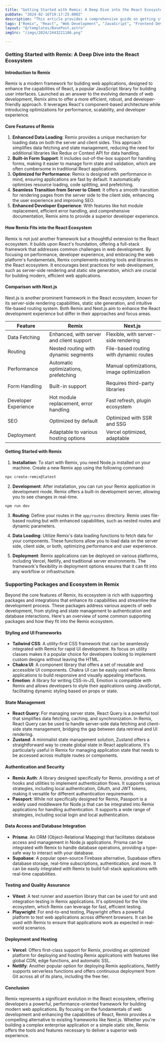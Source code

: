 ```yaml
---
title: "Getting Started with Remix: A Deep Dive into the React Ecosystem"
pubDate: "2024-02-16T19:17:25.000Z"
description: "This article provides a comprehensive guide on getting started with Remix, its core features, and how it fits into the React ecosystem."
tags: ["Remix", "React", "Web Development", "JavaScript", "Frontend Development", "Performance Optimization", "SEO", "Authentication", "State Management", "Styling"]
layout: "@/templates/BasePost.astro"
imgSrc: "/imgs/2024/2443221186.png"

---
```


### Getting Started with Remix: A Deep Dive into the React Ecosystem

#### Introduction to Remix

Remix is a modern framework for building web applications, designed to enhance the capabilities of React, a popular JavaScript library for building user interfaces. Launched as an answer to the evolving demands of web development, Remix aims to offer a more efficient, robust, and developer-friendly approach. It leverages React's component-based architecture while introducing optimizations for performance, scalability, and developer experience.

#### Core Features of Remix

1. **Enhanced Data Loading**: Remix provides a unique mechanism for loading data on both the server and client sides. This approach simplifies data fetching and state management, reducing the need for additional libraries like Redux or Context API for data handling.
2. **Built-in Form Support**: It includes out-of-the-box support for handling forms, making it easier to manage form state and validation, which are often cumbersome in traditional React applications.
3. **Optimized for Performance**: Remix is designed with performance in mind, ensuring applications are fast by default. It automatically optimizes resource loading, code splitting, and prefetching.
4. **Seamless Transition from Server to Client**: It offers a smooth transition for rendering pages from the server side to the client side, enhancing the user experience and improving SEO.
5. **Enhanced Developer Experience**: With features like hot module replacement, efficient error handling, and comprehensive documentation, Remix aims to provide a superior developer experience.

#### How Remix Fits into the React Ecosystem

Remix is not just another framework but a thoughtful extension to the React ecosystem. It builds upon React's foundation, offering a full-stack framework that addresses common challenges in web development. By focusing on performance, developer experience, and embracing the web platform's fundamentals, Remix complements existing tools and libraries in the React ecosystem. It encourages best practices for web development, such as server-side rendering and static site generation, which are crucial for building modern, efficient web applications.

#### Comparison with Next.js

Next.js is another prominent framework in the React ecosystem, known for its server-side rendering capabilities, static site generation, and intuitive file-based routing system. Both Remix and Next.js aim to enhance the React development experience but differ in their approaches and focus areas.

| Feature           | Remix                                   | Next.js                                |
|-------------------|-----------------------------------------|----------------------------------------|
| Data Fetching     | Enhanced, with server and client support| Flexible, with server-side rendering   |
| Routing           | Nested routing with dynamic segments    | File-based routing with dynamic routes |
| Performance       | Automatic optimizations, prefetching    | Manual optimizations, image optimization |
| Form Handling     | Built-in support                        | Requires third-party libraries         |
| Developer Experience | Hot module replacement, error handling | Fast refresh, plugin ecosystem         |
| SEO               | Optimized by default                    | Optimized with SSR and SSG             |
| Deployment        | Adaptable to various hosting options    | Vercel optimized, adaptable            |

#### Getting Started with Remix

1. **Installation**: To start with Remix, you need Node.js installed on your machine. Create a new Remix app using the following command:

```bash
npx create-remix@latest
```

2. **Development**: After installation, you can run your Remix application in development mode. Remix offers a built-in development server, allowing you to see changes in real-time.

```bash
npm run dev
```

3. **Routing**: Define your routes in the `app/routes` directory. Remix uses file-based routing but with enhanced capabilities, such as nested routes and dynamic parameters.

4. **Data Loading**: Utilize Remix's data loading functions to fetch data for your components. These functions allow you to load data on the server side, client side, or both, optimizing performance and user experience.

5. **Deployment**: Remix applications can be deployed on various platforms, including Vercel, Netlify, and traditional server environments. The framework's flexibility in deployment options ensures that it can fit into any workflow or infrastructure.

### Supporting Packages and Ecosystem in Remix

Beyond the core features of Remix, its ecosystem is rich with supporting packages and integrations that enhance its capabilities and streamline the development process. These packages address various aspects of web development, from styling and state management to authentication and database interactions. Here's an overview of some common supporting packages and how they fit into the Remix ecosystem.

#### Styling and UI Frameworks

- **Tailwind CSS**: A utility-first CSS framework that can be seamlessly integrated with Remix for rapid UI development. Its focus on utility classes makes it a popular choice for developers looking to implement custom designs without leaving the HTML.
- **Chakra UI**: A component library that offers a set of reusable and accessible UI components. Chakra UI can be easily used within Remix applications to build responsive and visually appealing interfaces.
- **Emotion**: A library for writing CSS-in-JS, Emotion is compatible with Remix and allows developers to style their applications using JavaScript, facilitating dynamic styling based on props or state.

#### State Management

- **React Query**: For managing server state, React Query is a powerful tool that simplifies data fetching, caching, and synchronization. In Remix, React Query can be used to handle server-side data fetching and client-side state management, bridging the gap between data retrieval and UI rendering.
- **Zustand**: A minimalist state management solution, Zustand offers a straightforward way to create global state in React applications. It's particularly useful in Remix for managing application state that needs to be accessed across multiple routes or components.

#### Authentication and Security

- **Remix Auth**: A library designed specifically for Remix, providing a set of hooks and utilities to implement authentication flows. It supports various strategies, including local authentication, OAuth, and JWT tokens, making it versatile for different authentication requirements.
- **Passport**: While not specifically designed for Remix, Passport is a widely used middleware for Node.js that can be integrated into Remix applications for handling authentication. It supports a wide range of strategies, including social login and local authentication.

#### Data Access and Database Integration

- **Prisma**: An ORM (Object-Relational Mapping) that facilitates database access and management in Node.js applications. Prisma can be integrated with Remix to handle database operations, providing a type-safe way to interact with your database.
- **Supabase**: A popular open-source Firebase alternative, Supabase offers database storage, real-time subscriptions, authentication, and more. It can be easily integrated with Remix to build full-stack applications with real-time capabilities.

#### Testing and Quality Assurance

- **Vitest**: A test runner and assertion library that can be used for unit and integration testing in Remix applications. It's optimized for the Vite ecosystem, which Remix can leverage for fast, efficient testing.
- **Playwright**: For end-to-end testing, Playwright offers a powerful platform to test web applications across different browsers. It can be used with Remix to ensure that applications work as expected in real-world scenarios.

#### Deployment and Hosting

- **Vercel**: Offers first-class support for Remix, providing an optimized platform for deploying and hosting Remix applications with features like global CDN, edge functions, and automatic SSL.
- **Netlify**: Another popular option for deploying Remix applications, Netlify supports serverless functions and offers continuous deployment from Git across all of its plans, including the free tier.

#### Conclusion

Remix represents a significant evolution in the React ecosystem, offering developers a powerful, performance-oriented framework for building modern web applications. By focusing on the fundamentals of web development and enhancing the capabilities of React, Remix provides a compelling alternative to existing frameworks like Next.js. Whether you're building a complex enterprise application or a simple static site, Remix offers the tools and features necessary to deliver a superior web experience.
